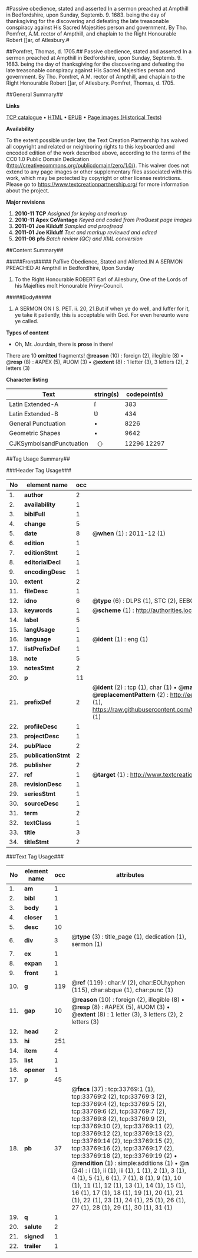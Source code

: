 #Passive obedience, stated and asserted In a sermon preached at Ampthill in Bedfordshire, upon Sunday, Septemb. 9. 1683. being the day of thanksgiving for the discovering and defeating the late treasonable conspiracy against His Sacred Majesities person and government. By Tho. Pomfret, A.M. rector of Ampthill, and chaplain to the Right Honourable Robert []ar, of Atlesbury.#

##Pomfret, Thomas, d. 1705.##
Passive obedience, stated and asserted In a sermon preached at Ampthill in Bedfordshire, upon Sunday, Septemb. 9. 1683. being the day of thanksgiving for the discovering and defeating the late treasonable conspiracy against His Sacred Majesities person and government. By Tho. Pomfret, A.M. rector of Ampthill, and chaplain to the Right Honourable Robert []ar, of Atlesbury.
Pomfret, Thomas, d. 1705.

##General Summary##

**Links**

[TCP catalogue](http://www.ota.ox.ac.uk/tcp/)  • 
[HTML](http://tei.it.ox.ac.uk/tcp/Texts-HTML/free/A55/A55347.html)  • 
[EPUB](http://tei.it.ox.ac.uk/tcp/Texts-EPUB/free/A55/A55347.epub) • 
[Page images (Historical Texts)](https://historicaltexts.jisc.ac.uk/eebo-99829332e)

**Availability**

To the extent possible under law, the Text Creation Partnership has waived all copyright and related or neighboring rights to this keyboarded and encoded edition of the work described above, according to the terms of the CC0 1.0 Public Domain Dedication (http://creativecommons.org/publicdomain/zero/1.0/). This waiver does not extend to any page images or other supplementary files associated with this work, which may be protected by copyright or other license restrictions. Please go to https://www.textcreationpartnership.org/ for more information about the project.

**Major revisions**

1. __2010-11__ __TCP__ *Assigned for keying and markup*
1. __2010-11__ __Apex CoVantage__ *Keyed and coded from ProQuest page images*
1. __2011-01__ __Joe Kilduff__ *Sampled and proofread*
1. __2011-01__ __Joe Kilduff__ *Text and markup reviewed and edited*
1. __2011-06__ __pfs__ *Batch review (QC) and XML conversion*

##Content Summary##

#####Front#####
Paſſive Obedience, Stated and Aſſerted.IN A SERMON PREACHED At Ampthill in Bedfordſhire, Ʋpon Sunday
1. To the Right Honourable ROBERT Earl of Ailesbury, One of the Lords of his Majeſties moſt Honourable Privy-Council.

#####Body#####

1. A SERMON ON I S. PET. ii. 20, 21.But if when ye do well, and ſuffer for it, ye take it patiently, this is acceptable with God. For even hereunto were ye called.

**Types of content**

  * Oh, Mr. Jourdain, there is **prose** in there!

There are 10 **omitted** fragments! 
 @__reason__ (10) : foreign (2), illegible (8)  •  @__resp__ (8) : #APEX (5), #UOM (3)  •  @__extent__ (8) : 1 letter (3), 3 letters (2), 2 letters (3)

**Character listing**


|Text|string(s)|codepoint(s)|
|---|---|---|
|Latin Extended-A|ſ|383|
|Latin Extended-B|Ʋ|434|
|General Punctuation|•|8226|
|Geometric Shapes|▪|9642|
|CJKSymbolsandPunctuation|〈〉|12296 12297|

##Tag Usage Summary##

###Header Tag Usage###

|No|element name|occ|attributes|
|---|---|---|---|
|1.|__author__|2||
|2.|__availability__|1||
|3.|__biblFull__|1||
|4.|__change__|5||
|5.|__date__|8| @__when__ (1) : 2011-12 (1)|
|6.|__edition__|1||
|7.|__editionStmt__|1||
|8.|__editorialDecl__|1||
|9.|__encodingDesc__|1||
|10.|__extent__|2||
|11.|__fileDesc__|1||
|12.|__idno__|6| @__type__ (6) : DLPS (1), STC (2), EEBO-CITATION (1), PROQUEST (1), VID (1)|
|13.|__keywords__|1| @__scheme__ (1) : http://authorities.loc.gov/ (1)|
|14.|__label__|5||
|15.|__langUsage__|1||
|16.|__language__|1| @__ident__ (1) : eng (1)|
|17.|__listPrefixDef__|1||
|18.|__note__|5||
|19.|__notesStmt__|2||
|20.|__p__|11||
|21.|__prefixDef__|2| @__ident__ (2) : tcp (1), char (1)  •  @__matchPattern__ (2) : ([0-9\-]+):([0-9IVX]+) (1), (.+) (1)  •  @__replacementPattern__ (2) : http://eebo.chadwyck.com/downloadtiff?vid=$1&page=$2 (1), https://raw.githubusercontent.com/textcreationpartnership/Texts/master/tcpchars.xml#$1 (1)|
|22.|__profileDesc__|1||
|23.|__projectDesc__|1||
|24.|__pubPlace__|2||
|25.|__publicationStmt__|2||
|26.|__publisher__|2||
|27.|__ref__|1| @__target__ (1) : http://www.textcreationpartnership.org/docs/. (1)|
|28.|__revisionDesc__|1||
|29.|__seriesStmt__|1||
|30.|__sourceDesc__|1||
|31.|__term__|2||
|32.|__textClass__|1||
|33.|__title__|3||
|34.|__titleStmt__|2||


###Text Tag Usage###

|No|element name|occ|attributes|
|---|---|---|---|
|1.|__am__|1||
|2.|__bibl__|1||
|3.|__body__|1||
|4.|__closer__|1||
|5.|__desc__|10||
|6.|__div__|3| @__type__ (3) : title_page (1), dedication (1), sermon (1)|
|7.|__ex__|1||
|8.|__expan__|1||
|9.|__front__|1||
|10.|__g__|119| @__ref__ (119) : char:V (2), char:EOLhyphen (115), char:abque (1), char:punc (1)|
|11.|__gap__|10| @__reason__ (10) : foreign (2), illegible (8)  •  @__resp__ (8) : #APEX (5), #UOM (3)  •  @__extent__ (8) : 1 letter (3), 3 letters (2), 2 letters (3)|
|12.|__head__|2||
|13.|__hi__|251||
|14.|__item__|4||
|15.|__list__|1||
|16.|__opener__|1||
|17.|__p__|45||
|18.|__pb__|37| @__facs__ (37) : tcp:33769:1 (1), tcp:33769:2 (2), tcp:33769:3 (2), tcp:33769:4 (2), tcp:33769:5 (2), tcp:33769:6 (2), tcp:33769:7 (2), tcp:33769:8 (2), tcp:33769:9 (2), tcp:33769:10 (2), tcp:33769:11 (2), tcp:33769:12 (2), tcp:33769:13 (2), tcp:33769:14 (2), tcp:33769:15 (2), tcp:33769:16 (2), tcp:33769:17 (2), tcp:33769:18 (2), tcp:33769:19 (2)  •  @__rendition__ (1) : simple:additions (1)  •  @__n__ (34) : i (1), ii (1), iii (1), 1 (1), 2 (1), 3 (1), 4 (1), 5 (1), 6 (1), 7 (1), 8 (1), 9 (1), 10 (1), 11 (1), 12 (1), 13 (1), 14 (1), 15 (1), 16 (1), 17 (1), 18 (1), 19 (1), 20 (1), 21 (1), 22 (1), 23 (1), 24 (1), 25 (1), 26 (1), 27 (1), 28 (1), 29 (1), 30 (1), 31 (1)|
|19.|__q__|1||
|20.|__salute__|2||
|21.|__signed__|1||
|22.|__trailer__|1||
